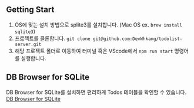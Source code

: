 ## Getting Start
1. OS에 맞는 설치 방법으로 splite3를 설치합니다. (Mac OS ex. `brew install sqlite3`)
1. 프로젝트를 클론합니다. `git clone git@github.com:DevWhkang/todolist-server.git`
3. 해당 프로젝트 폴더로 이동하여 터미널 혹은 VScode에서 `npm run start` 명령어를 실행합니다.

## DB Browser for SQLite
DB Browser for SQLite를 설치하면 편리하게 Todos 테이블을 확인할 수 있습니다.
[DB Browser for SQLite](https://sqlitebrowser.org/)

